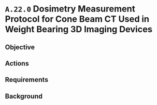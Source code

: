 # `A.22.0` Dosimetry Measurement Protocol for Cone Beam CT Used in Weight Bearing 3D Imaging Devices

## Objective

## Actions

## Requirements

## Background
